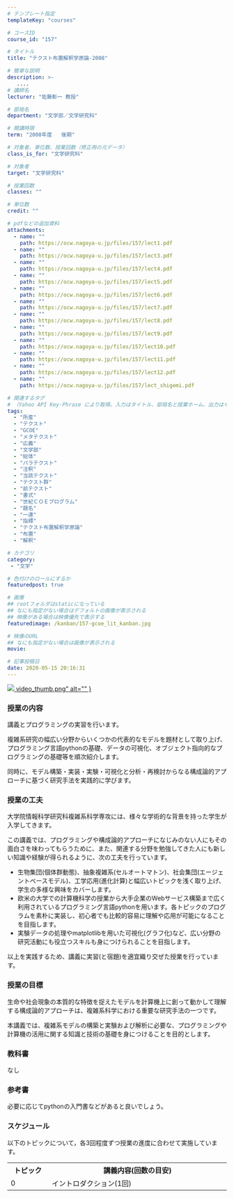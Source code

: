 ```yaml
---
# テンプレート指定
templateKey: "courses"

# コースID
course_id: "157"

# タイトル
title: "テクスト布置解釈学原論-2008"

# 簡単な説明
description: >-
   ....
# 講師名
lecturer: "佐藤彰一 教授"

# 部局名
department: "文学部／文学研究科"

# 開講時限
term: "2008年度	後期"

# 対象者、単位数、授業回数（修正用の元データ）
class_is_for: "文学研究科"

# 対象者
target: "文学研究科"

# 授業回数
classes: ""

# 単位数
credit: ""

# pdfなどの追加資料
attachments:
  - name: "" 
    path: https://ocw.nagoya-u.jp/files/157/lect1.pdf
  - name: "" 
    path: https://ocw.nagoya-u.jp/files/157/lect3.pdf
  - name: "" 
    path: https://ocw.nagoya-u.jp/files/157/lect4.pdf
  - name: "" 
    path: https://ocw.nagoya-u.jp/files/157/lect5.pdf
  - name: "" 
    path: https://ocw.nagoya-u.jp/files/157/lect6.pdf
  - name: "" 
    path: https://ocw.nagoya-u.jp/files/157/lect7.pdf
  - name: "" 
    path: https://ocw.nagoya-u.jp/files/157/lect8.pdf
  - name: "" 
    path: https://ocw.nagoya-u.jp/files/157/lect9.pdf
  - name: "" 
    path: https://ocw.nagoya-u.jp/files/157/lect10.pdf
  - name: "" 
    path: https://ocw.nagoya-u.jp/files/157/lect11.pdf
  - name: "" 
    path: https://ocw.nagoya-u.jp/files/157/lect12.pdf
  - name: "" 
    path: https://ocw.nagoya-u.jp/files/157/lect_shigemi.pdf

# 関連するタグ
# （Yahoo API Key-Phrase により取得。入力はタイトル、部局名と授業ホーム、出力はキーフレーズ（tags））
tags:
  - "所産"
  - "テクスト"
  - "GCOE"
  - "メタテクスト"
  - "広義"
  - "文学部"
  - "総体"
  - "パラテクスト"
  - "注釈"
  - "当該テクスト"
  - "テクスト群"
  - "前テクスト"
  - "書式"
  - "世紀ＣＯＥプログラム"
  - "題名"
  - "一連"
  - "指標"
  - "テクスト布置解釈学原論"
  - "布置"
  - "解釈"

# カテゴリ
category:
 - "文学"

# 色付けのロールにするか
featuredpost: true

# 画像
## rootフォルダはstaticになっている
## なにも指定がない場合はデフォルトの画像が表示される
## 映像がある場合は映像優先で表示する
featuredimage: /kanban/157-gcoe_lit_kanban.jpg

# 映像のURL
## なにも指定がない場合は画像が表示される
movie: 

# 記事投稿日
date: 2020-05-15 20:16:31
---
```


[![](https://ocw.nagoya-u.jp/files/403/video_thumb.png) video_thumb.png" alt="" }](https://nuvideo.media.nagoya-u.ac.jp/embed/88695f35434f37e560515677dd82459cdb7269a9)

### 授業の内容

講義とプログラミングの実習を行います。

複雑系研究の幅広い分野からいくつかの代表的なモデルを題材として取り上げ、プログラミング言語pythonの基礎、データの可視化、オブジェクト指向的なプログラミングの基礎等を順次紹介します。

同時に、モデル構築・実装・実験・可視化と分析・再検討からなる構成論的アプローチに基づく研究手法を実践的に学びます。


### 授業の工夫

大学院情報科学研究科複雑系科学専攻には、様々な学術的な背景を持った学生が入学してきます。

この講義では、プログラミングや構成論的アプローチになじみのない人にもその面白さを味わってもらうために、また、関連する分野を勉強してきた人にも新しい知識や経験が得られるように、次の工夫を行っています。

* 生物集団(個体群動態)、抽象複雑系(セルオートマトン)、社会集団(エージェントベースモデル)、工学応用(進化計算)と幅広いトピックを浅く取り上げ、学生の多様な興味をカバーします。
* 欧米の大学での計算機科学の授業から大手企業のWebサービス構築まで広く利用されているプログラミング言語pythonを用います。各トピックのプログラムを素朴に実装し、初心者でも比較的容易に理解や応用が可能になることを目指します。
* 実験データの処理やmatplotlibを用いた可視化(グラフ化)など、広い分野の研究活動にも役立つスキルも身につけられることを目指します。

以上を実践するため、講義に実習(と宿題)を適宜織り交ぜた授業を行っています。





### 授業の目標

生命や社会現象の本質的な特徴を捉えたモデルを計算機上に創って動かして理解する構成論的アプローチは、複雑系科学における重要な研究手法の一つです。

本講義では、複雑系モデルの構築と実験および解析に必要な、プログラミングや計算機の活用に関する知識と技術の基礎を身につけることを目的とします。

### 教科書

なし

### 参考書

必要に応じてpythonの入門書などがあると良いでしょう。


<h3>スケジュール</h3>
<p>以下のトピックについて，各3回程度ずつ授業の進度に合わせて実施しています。</p>
<table class="basic" width="520">
<tr>
<th width="85" class="center">トピック</th>
<th width="435" class="center">講義内容(回数の目安)</th>
</tr>
<tr>
<td width="85" class="center">0</td>
<td width="435">イントロダクション(1回)</td>
